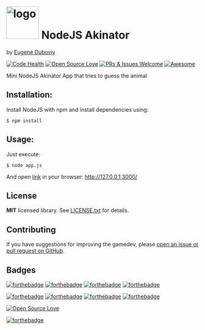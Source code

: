 <h1><img src="https://raw.githubusercontent.com/duboviy/gamedev/master/logo.png" height=85 alt="logo" title="logo"> NodeJS Akinator</h1>

by [Eugene Duboviy](https://duboviy.github.io/)

[![Code Health](https://landscape.io/github/duboviy/gamedev/master/landscape.svg?style=flat)](https://landscape.io/github/duboviy/gamedev/master) [![Open Source Love](https://badges.frapsoft.com/os/mit/mit.svg?v=102)](https://github.com/duboviy/gamedev/) [![PRs & Issues Welcome](https://img.shields.io/badge/PRs%20&%20Issues-welcome-brightgreen.svg)](https://github.com/duboviy/gamedev/pulls) [![Awesome](https://cdn.rawgit.com/sindresorhus/awesome/d7305f38d29fed78fa85652e3a63e154dd8e8829/media/badge.svg)](https://github.com/duboviy/gamedev/)

Mini NodeJS Akinator App that tries to guess the animal

## Installation:

Install NodeJS with npm and install dependencies using:
```
$ npm install
```

## Usage:

Just execute:
```
$ node app.js
```
And open [link](http://127.0.0.1:3000/) in your browser:
http://127.0.0.1:3000/

## License

**MIT** licensed library. See [LICENSE.txt](LICENSE.txt) for details.

## Contributing

If you have suggestions for improving the gamedev, please [open an issue or
pull request on GitHub](https://github.com/duboviy/gamedev/).

## Badges

[![forthebadge](http://forthebadge.com/images/badges/fuck-it-ship-it.svg)](https://github.com/duboviy/gamedev/)
[![forthebadge](http://forthebadge.com/images/badges/built-with-love.svg)](https://github.com/duboviy/gamedev/) [![forthebadge](http://forthebadge.com/images/badges/built-by-hipsters.svg)](https://github.com/duboviy/gamedev/) [![forthebadge](http://forthebadge.com/images/badges/built-with-swag.svg)](https://github.com/duboviy/gamedev/)

[![forthebadge](http://forthebadge.com/images/badges/powered-by-electricity.svg)](https://github.com/duboviy/gamedev/) [![forthebadge](http://forthebadge.com/images/badges/powered-by-oxygen.svg)](https://github.com/duboviy/gamedev/) [![forthebadge](http://forthebadge.com/images/badges/powered-by-water.svg)](https://github.com/duboviy/gamedev/) [![forthebadge](http://forthebadge.com/images/badges/powered-by-responsibility.svg)](https://github.com/duboviy/gamedev/)

[![Open Source Love](https://badges.frapsoft.com/os/v1/open-source.svg?v=102)](https://github.com/ellerbrock/open-source-badge/)

[![forthebadge](http://forthebadge.com/images/badges/makes-people-smile.svg)](https://github.com/duboviy/gamedev/)